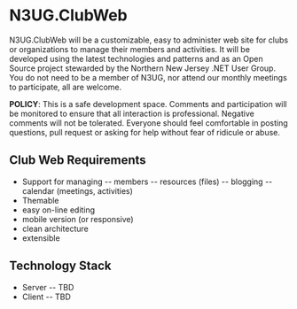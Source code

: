 # N3UG.ClubWeb
N3UG.ClubWeb will be a customizable, easy to administer web site for clubs or organizations to manage their members and activities.  It will be developed using the latest technologies and patterns and as an Open Source project stewarded by the Northern New Jersey .NET User Group.  You do not need to be a member of N3UG, nor attend our monthly meetings to participate, all are welcome.

**POLICY**: This is a safe development space. Comments and participation will be monitored to ensure that all interaction is professional. Negative comments will not be tolerated. Everyone should feel comfortable in posting questions, pull request or asking for help without fear of ridicule or abuse.

## Club Web Requirements ##
- Support for managing
-- members
-- resources (files)
-- blogging
-- calendar (meetings, activities)
- Themable
- easy on-line editing
- mobile version (or responsive)
- clean architecture
- extensible

## Technology Stack ##
- Server
--  TBD
- Client
-- TBD
